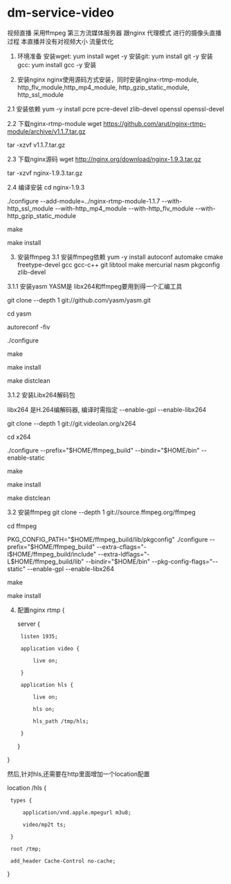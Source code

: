 # dm-service-video
视频直播  采用ffmpeg 第三方流媒体服务器 跟nginx 代理模式 进行的摄像头直播过程 本直播并没有对视频大小 流量优化 

1. 环境准备
安装wget: yum install wget -y
安装git: yum install git -y
安装gcc: yum install gcc -y
安装

2. 安装nginx
nginx使用源码方式安装，同时安装nginx-rtmp-module, http_flv_module,http_mp4_module, http_gzip_static_module, http_ssl_module

2.1 安装依赖
yum -y install pcre pcre-devel zlib-devel openssl openssl-devel

2.2 下载nginx-rtmp-module
wget https://github.com/arut/nginx-rtmp-module/archive/v1.1.7.tar.gz

tar -xzvf v1.1.7.tar.gz

2.3 下载nginx源码
wget http://nginx.org/download/nginx-1.9.3.tar.gz

tar -xzvf nginx-1.9.3.tar.gz

2.4 编译安装
cd nginx-1.9.3

./configure --add-module=../nginx-rtmp-module-1.1.7 --with-http_ssl_module --with-http_mp4_module --with-http_flv_module --with-http_gzip_static_module

make

make install

3. 安装ffmpeg
3.1 安装ffmpeg依赖
yum -y install autoconf automake cmake freetype-devel gcc gcc-c++ git libtool make mercurial nasm pkgconfig zlib-devel

3.1.1 安装yasm
YASM是 libx264和ffmpeg要用到得一个汇编工具

git clone --depth 1 git://github.com/yasm/yasm.git

cd yasm

autoreconf -fiv

./configure

make

make install

make distclean

3.1.2 安装Libx264解码包

libx264 是H.264编解码器, 编译时需指定 --enable-gpl --enable-libx264

git clone --depth 1 git://git.videolan.org/x264

cd x264

./configure --prefix="$HOME/ffmpeg_build" --bindir="$HOME/bin" --enable-static

make

make install

make distclean

3.2 安装ffmpeg
git clone --depth 1 git://source.ffmpeg.org/ffmpeg

cd ffmpeg

PKG_CONFIG_PATH="$HOME/ffmpeg_build/lib/pkgconfig" ./configure --prefix="$HOME/ffmpeg_build" --extra-cflags="-I$HOME/ffmpeg_build/include" --extra-ldflags="-L$HOME/ffmpeg_build/lib" --bindir="$HOME/bin" --pkg-config-flags="--static" --enable-gpl --enable-libx264

make

make install

4. 配置nginx
 rtmp {

    server {

        listen 1935;

        application video {

            live on;

        }

        application hls {

            live on;

            hls on;

            hls_path /tmp/hls;

        }

     }  

 }

然后,针对hls,还需要在http里面增加一个location配置

 location /hls {

     types {

         application/vnd.apple.mpegurl m3u8;

         video/mp2t ts;

     }

     root /tmp;

     add_header Cache-Control no-cache;

 }
